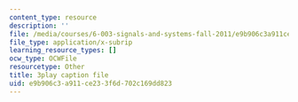 ```yaml
---
content_type: resource
description: ''
file: /media/courses/6-003-signals-and-systems-fall-2011/e9b906c3a911ce233f6d702c169dd823_OT04cEdpK-M.srt
file_type: application/x-subrip
learning_resource_types: []
ocw_type: OCWFile
resourcetype: Other
title: 3play caption file
uid: e9b906c3-a911-ce23-3f6d-702c169dd823
---
```

